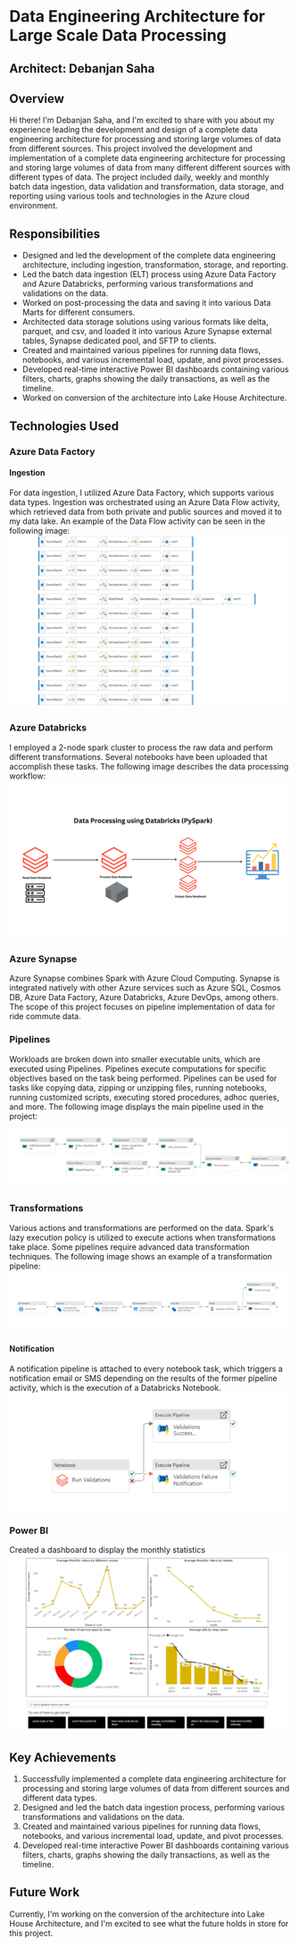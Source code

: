 #   Data Engineering Architecture for Large Scale Data Processing

## Architect: Debanjan Saha


##  Overview
Hi there! I'm Debanjan Saha, and I'm excited to share with you about my experience leading the development and design of a complete data engineering architecture for processing and storing large volumes of data from different sources.
This project involved the development and implementation of a complete data engineering architecture for processing and storing large volumes of data from many different different sources with different types of data. The project included daily, weekly and monthly batch data ingestion, data validation and transformation, data storage, and reporting using various tools and technologies in the Azure cloud environment.

##  Responsibilities

- Designed and led the development of the complete data engineering architecture, including ingestion, transformation, storage, and reporting.
- Led the batch data ingestion (ELT) process using Azure Data Factory and Azure Databricks, performing various transformations and validations on the data.
- Worked on post-processing the data and saving it into various Data Marts for different consumers.
- Architected data storage solutions using various formats like delta, parquet, and csv, and loaded it into various Azure Synapse external tables, Synapse dedicated pool, and SFTP to clients.
- Created and maintained various pipelines for running data flows, notebooks, and various incremental load, update, and pivot processes.
- Developed real-time interactive Power BI dashboards containing various filters, charts, graphs showing the daily transactions, as well as the timeline.
- Worked on conversion of the architecture into Lake House Architecture.

## Technologies Used

### Azure Data Factory

#### Ingestion

For data ingestion, I utilized Azure Data Factory, which supports various data types. Ingestion was orchestrated using an Azure Data Flow activity, which retrieved data from both private and public sources and moved it to my data lake. An example of the Data Flow activity can be seen in the following image:
![data-flow](https://github.com/debanjansaha-git/dataengineeringarchitecture/blob/main/images/ADF_DataFlow.png)

### Azure Databricks

I employed a 2-node spark cluster to process the raw data and perform different transformations. Several notebooks have been uploaded that accomplish these tasks. The following image describes the data processing workflow:
![data-processinf](https://github.com/debanjansaha-git/dataengineeringarchitecture/blob/main/images/Data%20Processing.png)

### Azure Synapse

Azure Synapse combines Spark with Azure Cloud Computing. Synapse is integrated natively with other Azure services such as Azure SQL, Cosmos DB, Azure Data Factory, Azure Databricks, Azure DevOps, among others. The scope of this project focuses on pipeline implementation of data for ride commute data.

### Pipelines

Workloads are broken down into smaller executable units, which are executed using Pipelines. Pipelines execute computations for specific objectives based on the task being performed. Pipelines can be used for tasks like copying data, zipping or unzipping files, running notebooks, running customized scripts, executing stored procedures, adhoc queries, and more. The following image displays the main pipeline used in the project:

![main-pipeline](https://github.com/debanjansaha-git/dataengineeringarchitecture/blob/main/images/Data%20Pipelines.png)

### Transformations

Various actions and transformations are performed on the data. Spark's lazy execution policy is utilized to execute actions when transformations take place. Some pipelines require advanced data transformation techniques. The following image shows an example of a transformation pipeline:
![transform_pipe](https://github.com/debanjansaha-git/dataengineeringarchitecture/blob/main/images/Transformation%20Pipeline.png)

#### Notification

A notification pipeline is attached to every notebook task, which triggers a notification email or SMS depending on the results of the former pipeline activity, which is the execution of a Databricks Notebook.
![run-pipeline](https://github.com/debanjansaha-git/dataengineeringarchitecture/blob/main/images/Run%20Validations.png)

### Power BI

Created a dashboard to display the monthly statistics
![power-bi](https://github.com/debanjansaha-git/dataengineeringarchitecture/blob/main/images/Power%20BI.png)

## Key Achievements

1. Successfully implemented a complete data engineering architecture for processing and storing large volumes of data from different sources and different data types.
2. Designed and led the batch data ingestion process, performing various transformations and validations on the data.
3. Created and maintained various pipelines for running data flows, notebooks, and various incremental load, update, and pivot processes.
4. Developed real-time interactive Power BI dashboards containing various filters, charts, graphs showing the daily transactions, as well as the timeline.

## Future Work

Currently, I'm working on the conversion of the architecture into Lake House Architecture, and I'm excited to see what the future holds in store for this project.

